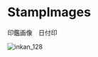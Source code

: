 # StampImages
印鑑画像　日付印

![inkan_128](https://user-images.githubusercontent.com/17096601/122756682-b0bb6100-d2d1-11eb-9d28-512188c739f3.png)
